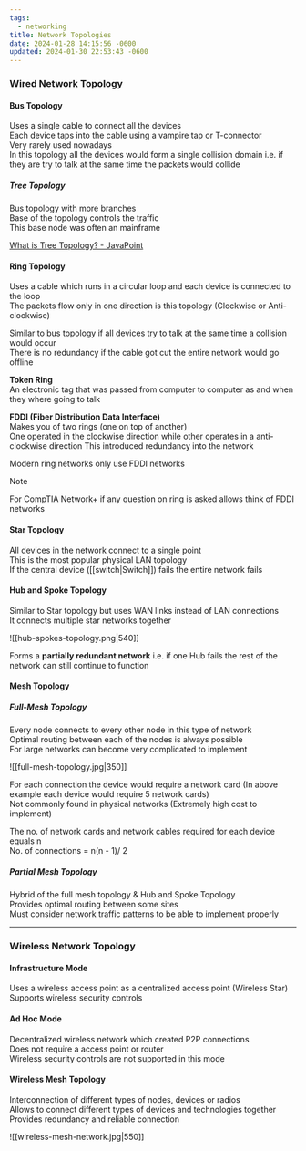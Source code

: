 ```yaml
---
tags:
  - networking
title: Network Topologies
date: 2024-01-28 14:15:56 -0600
updated: 2024-01-30 22:53:43 -0600
---
```


### Wired Network Topology

#### Bus Topology
Uses a single cable to connect all the devices  
Each device taps into the cable using a vampire tap or T-connector  
Very rarely used nowadays  
In this topology all the devices would form a single collision domain i.e. if they are try to talk at the same time the packets would collide

##### Tree Topology
Bus topology with more branches  
Base of the topology controls the traffic  
This base node was often an mainframe  

[What is Tree Topology? - JavaPoint](https://www.javatpoint.com/what-is-tree-topology)

#### Ring Topology
Uses a cable which runs in a circular loop and each device is connected to the loop  
The packets flow only in one direction is this topology (Clockwise or Anti-clockwise)  

Similar to bus topology if all devices try to talk at the same time a collision would occur  
There is no redundancy if the cable got cut the entire network would go offline

**Token Ring**  
An electronic tag that was passed from computer to computer as and when they where going to talk  

**FDDI (Fiber Distribution Data Interface)**  
Makes you of two rings (one on top of another)  
One operated in the clockwise direction while other operates in a anti-clockwise direction  This introduced redundancy into the network

Modern ring networks only use FDDI networks

> [!NOTE]
> For CompTIA Network+ if any question on ring is asked allows think of FDDI networks

#### Star Topology
All devices in the network connect to a single point  
This is the most popular physical LAN topology  
If the central device ([[switch|Switch]]) fails the entire network fails  

#### Hub and Spoke Topology
Similar to Star topology but uses WAN links instead of LAN connections  
It connects multiple star networks together  

![[hub-spokes-topology.png|540]]

Forms a **partially redundant network** i.e. if one Hub fails the rest of the network can still continue to function

#### Mesh Topology

##### Full-Mesh Topology
Every node connects to every other node in this type of network  
Optimal routing between each of the nodes is always possible  
For large networks can become very complicated to implement  

![[full-mesh-topology.jpg|350]]

For each connection the device would require a network card (In above example each device would require 5 network cards)  
Not commonly found in physical networks (Extremely high cost to implement)  

The no. of network cards and network cables required for each device equals n  
No. of connections = n(n - 1)/ 2

##### Partial Mesh Topology
Hybrid of the full mesh topology & Hub and Spoke Topology  
Provides optimal routing between some sites  
Must consider network traffic patterns to be able to implement properly  

---

### Wireless Network Topology

#### Infrastructure Mode
Uses a wireless access point as a centralized access point (Wireless Star)  
Supports wireless security controls  

#### Ad Hoc Mode
Decentralized wireless network which created P2P connections  
Does not require a access point or router  
Wireless security controls are not supported in this mode  

#### Wireless Mesh Topology
Interconnection of different types of nodes, devices or radios  
Allows to connect different types of devices and technologies together  
Provides redundancy and reliable connection

![[wireless-mesh-network.jpg|550]]
